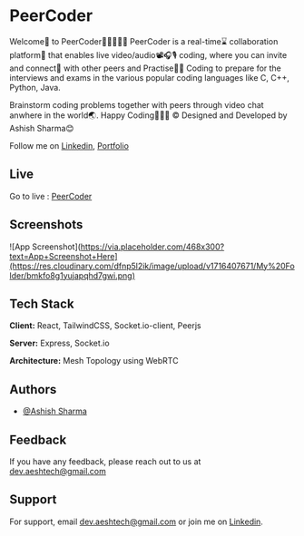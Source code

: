 
# PeerCoder

Welcome👏 to PeerCoder🎯🧑🏻‍🤝‍🧑
PeerCoder is a real-time⌛ collaboration platform📌 that enables live video/audio📽️🎧🎙️ coding, where 
you can invite and connect🤝 with other peers and Practise🏋️‍♀️ Coding to prepare for the interviews
and exams in the various popular coding languages like C, C++, Python, Java.

Brainstorm coding problems together with peers through video chat anwhere in the world🌏.
Happy Coding🍵🧑‍💻
©️ Designed and Developed by Ashish Sharma😊 


Follow me on [Linkedin](https://linkedin.com/in/aeshtech), [Portfolio](https://aeshtech.netlify.app)

## Live

Go to live : [PeerCoder](https://peercoders.netlify.app/)


## Screenshots

![App Screenshot](https://via.placeholder.com/468x300?text=App+Screenshot+Here](https://res.cloudinary.com/dfnp5l2ik/image/upload/v1716407671/My%20Folder/bmkfo8g1yujapqhd7gwi.png)


## Tech Stack

**Client:** React, TailwindCSS, Socket.io-client, Peerjs

**Server:** Express, Socket.io

**Architecture:** Mesh Topology using WebRTC

## Authors

- [@Ashish Sharma](https://aeshtech.netlify.app)


## Feedback

If you have any feedback, please reach out to us at dev.aeshtech@gmail.com


## Support

For support, email dev.aeshtech@gmail.com or join me on [Linkedin](https://linkedin.com/in/aeshtech).

